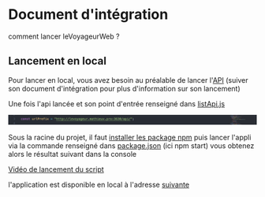# Document d'intégration

comment lancer leVoyageurWeb ?

## Lancement en local

Pour lancer en local, vous avez besoin au préalable de lancer l'[API](https://github.com/le2p2dev/LeVoyageurAPI) (suiver son document d'intégration pour plus d'information sur son lancement)

Une fois l'api lancée et son point d'entrée renseigné dans [listApi.js](../src/api/listApi.js)

![entryPoint](./assets/Capture%20d%E2%80%99%C3%A9cran%202022-06-23%20%C3%A0%2012.51.35.png)

Sous la racine du projet, il faut [installer les package npm](https://docs.npmjs.com/cli/v8/commands/npm-install) puis lancer l'appli via la commande renseigné dans [package.json](../package.json) (ici npm start) vous obtenez alors le résultat suivant dans la console

[Vidéo de lancement du script](./assets/Enregistrement%20de%20l%E2%80%99%C3%A9cran%202022-06-23%20%C3%A0%2012.57.00.mov)

l'application est disponible en local à l'adresse [suivante](http://localhost:3000/)
